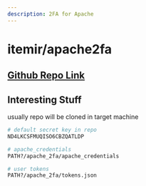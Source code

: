 ```yaml
---
description: 2FA for Apache
---
```


# itemir/apache2fa

## [Github Repo Link](https://github.com/itemir/apache\_2fa)

## Interesting Stuff

usually repo will be cloned in target machine

```bash
# default secret key in repo
ND4LKCSFMUQISO6CBZQATLDP

# apache_credentials
PATH?/apache_2fa/apache_credentials

# user tokens
PATH?/apache_2fa/tokens.json
```
